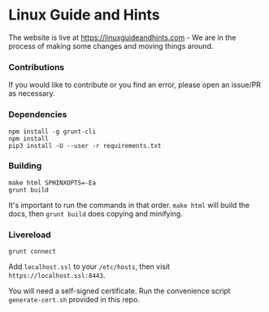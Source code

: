 # Linux Guide and Hints

The website is live at https://linuxguideandhints.com - We are in the process of making some changes and moving things around.

### Contributions

If you would like to contribute or you find an error, please open an issue/PR as necessary.

### Dependencies

    npm install -g grunt-cli
    npm install
    pip3 install -U --user -r requirements.txt

### Building

    make html SPHINXOPTS=-Ea
    grunt build

It's important to run the commands in that order. `make html` will build the docs, then `grunt build` does copying and minifying.

### Livereload

    grunt connect

Add `localhost.ssl` to your `/etc/hosts`, then visit `https://localhost.ssl:8443`. 

You will need a self-signed certificate. Run the convenience script `generate-cert.sh` provided in this repo.
